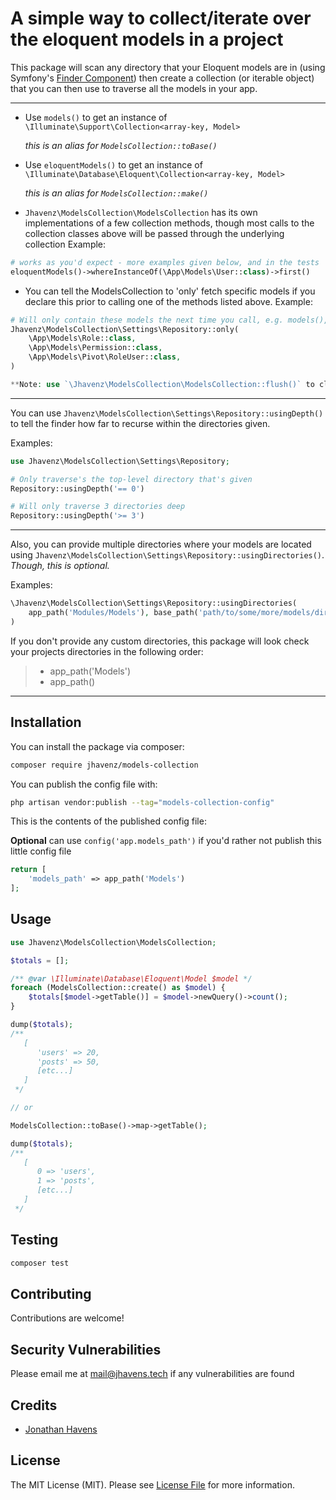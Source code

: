 # A simple way to collect/iterate over the eloquent models in a project


This package will scan any directory that your Eloquent models are in (using Symfony's [Finder Component](https://symfony.com/doc/current/components/finder.html)) then create 
a collection (or iterable object) that you can then use to traverse all the models in your app.

---

- Use `models()` to get an instance of `\Illuminate\Support\Collection<array-key, Model>`

    _this is an alias for `ModelsCollection::toBase()`_
  

- Use `eloquentModels()` to get an instance of `\Illuminate\Database\Eloquent\Collection<array-key, Model>`

    _this is an alias for `ModelsCollection::make()`_


- `Jhavenz\ModelsCollection\ModelsCollection` has its own implementations of a few collection methods, though most calls to the collection classes above will be passed through the underlying collection
Example:
```php
# works as you'd expect - more examples given below, and in the tests
eloquentModels()->whereInstanceOf(\App\Models\User::class)->first() 
```

- You can tell the ModelsCollection to 'only' fetch specific models if you declare this prior to calling one of the methods listed above.
Example:
```php
# Will only contain these models the next time you call, e.g. models(), eloquentModels(), etc.
Jhavenz\ModelsCollection\Settings\Repository::only(
    \App\Models\Role::class, 
    \App\Models\Permission::class, 
    \App\Models\Pivot\RoleUser::class,
)

**Note: use `\Jhavenz\ModelsCollection\ModelsCollection::flush()` to clear the filters after you're done with them**
````   
---

You can use `Jhavenz\ModelsCollection\Settings\Repository::usingDepth()` to tell the finder how far to recurse within the directories given.

Examples:
```php
use Jhavenz\ModelsCollection\Settings\Repository;

# Only traverse's the top-level directory that's given 
Repository::usingDepth('== 0')

# Will only traverse 3 directories deep
Repository::usingDepth('>= 3')
```
---

Also, you can provide multiple directories where your models are located using `Jhavenz\ModelsCollection\Settings\Repository::usingDirectories()`.
_Though, this is optional._ 

Examples:
```php
\Jhavenz\ModelsCollection\Settings\Repository::usingDirectories(
    app_path('Modules/Models'), base_path('path/to/some/more/models/dir')
)
```

If you don't provide any custom directories, this package will look check your projects directories in the following order:

> - app_path('Models')
> - app_path()
---

## Installation

You can install the package via composer:

```bash
composer require jhavenz/models-collection
```

You can publish the config file with:

```bash
php artisan vendor:publish --tag="models-collection-config"
```

This is the contents of the published config file:

**Optional**
can use `config('app.models_path')` if you'd rather not publish this little config file
```php
return [
    'models_path' => app_path('Models')
];
```

## Usage

```php
use Jhavenz\ModelsCollection\ModelsCollection;

$totals = [];

/** @var \Illuminate\Database\Eloquent\Model $model */
foreach (ModelsCollection::create() as $model) {
    $totals[$model->getTable()] = $model->newQuery()->count();
}

dump($totals);
/**
   [
      'users' => 20,
      'posts' => 50,
      [etc...]
   ]
 */

// or

ModelsCollection::toBase()->map->getTable();

dump($totals);
/**
   [
      0 => 'users',
      1 => 'posts',
      [etc...]
   ]
 */
```

## Testing

```bash
composer test
```

## Contributing

Contributions are welcome!

## Security Vulnerabilities

Please email me at mail@jhavens.tech if any vulnerabilities are found

## Credits

- [Jonathan Havens](https://github.com/jhavenz)

## License

The MIT License (MIT). Please see [License File](LICENSE.md) for more information.

